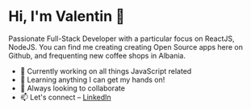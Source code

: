 # Hi, I'm Valentin 👋

Passionate Full-Stack Developer with a particular focus on ReactJS, NodeJS. You can find me creating creating Open Source apps here on Github, and frequenting new coffee shops in Albania.

- 🔭 Currently working on all things JavaScript related
- 🌱 Learning anything I can get my hands on!
- 👯 Always looking to collaborate
- 📫 Let's connect – [LinkedIn](https://www.linkedin.com/in/valentin-lica-150457200?)
